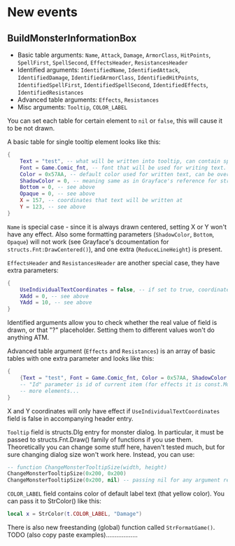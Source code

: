 
# New events
## BuildMonsterInformationBox
* Basic table arguments: `Name`, `Attack`, `Damage`, `ArmorClass`, `HitPoints`, `SpellFirst`, `SpellSecond`, `EffectsHeader`, `ResistancesHeader`
* Identified arguments: `IdentifiedName`, `IdentifiedAttack`, `IdentifiedDamage`, `IdentifiedArmorClass`, `IdentifiedHitPoints`, `IdentifiedSpellFirst`, `IdentifiedSpellSecond`, `IdentifiedEffects`, `IdentifiedResistances`
* Advanced table arguments: `Effects`, `Resistances`
* Misc arguments: `Tooltip`, `COLOR_LABEL`

You can set each table for certain element to `nil` or `false`, this will cause it to be not drawn.

A basic table for single tooltip element looks like this:
```lua
{
    Text = "test", -- what will be written into tooltip, can contain special codes inserted with StrRight(), StrLeft(), StrColor() functions
    Font = Game.Comic_fnt, -- font that will be used for writing text. If you change it, pass fields like Game.Smallnum_fnt, not Game.FontSmallnum
    Color = 0x57AA, -- default color used for written text, can be overridden with StrColor()
    ShadowColor = 0, -- meaning same as in Grayface's reference for structs.Fnt:Draw()
    Bottom = 0, -- see above
    Opaque = 0, -- see above
    X = 157, -- coordinates that text will be written at
    Y = 123, -- see above
}
```

`Name` is special case - since it is always drawn centered, setting X or Y won't have any effect. Also some formatting parameters (`ShadowColor`, `Bottom`, `Opaque`) will not work (see Grayface's dcoumentation for `structs.Fnt:DrawCentered()`), and one extra (`ReduceLineHeight`) is present.

`EffectsHeader` and `ResistancesHeader` are another special case, they have extra parameters:
```lua
{
    UseIndividualTextCoordinates = false, -- if set to true, coordinates for each text element of accompanying advanced table (for effects and resistances) will be taken directly from it, otherwise they are based on first element position and incremented by XAdd and YAdd for each next item.
    XAdd = 0, -- see above
    YAdd = 10, -- see above
}
```

Identified arguments allow you to check whether the real value of field is drawn, or that "?" placeholder. Setting them to different values won't do anything ATM.

Advanced table argument (`Effects` and `Resistances`) is an array of basic tables with one extra parameter and looks like this:
```lua
{
    {Text = "test", Font = Game.Comic_fnt, Color = 0x57AA, ShadowColor = 0, Bottom = 0, Opaque = 0, X = 157, Y = 123, Id = 5},
    -- "Id" parameter is id of current item (for effects it is const.MonsterBuff id, and for resistances <TODO>)
    -- more elements...
}
```

X and Y coordinates will only have effect if `UseIndividualTextCoordinates` field is false in accompanying header entry.

`Tooltip` field is structs.Dlg entry for monster dialog. In particular, it must be passed to structs.Fnt.Draw() family of functions if you use them. Theoretically you can change some stuff here, haven't tested much, but for sure changing dialog size won't work here. Instead, you can use:
```lua
-- function ChangeMonsterTooltipSize(width, height)
ChangeMonsterTooltipSize(0x200, 0x200)
ChangeMonsterTooltipSize(0x200, nil) -- passing nil for any argument restores default size (0x140)
```

`COLOR_LABEL` field contains color of default label text (that yellow color). You can pass it to StrColor() like this:
```lua
local x = StrColor(t.COLOR_LABEL, "Damage")
```

There is also new freestanding (global) function called `StrFormatGame()`. TODO (also copy paste examples)..................